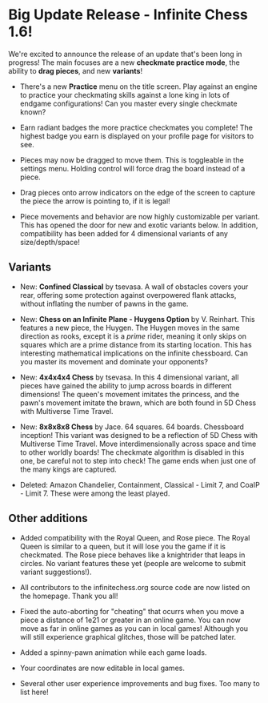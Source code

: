 # Big Update Release - Infinite Chess 1.6!

We're excited to announce the release of an update that's been long in progress! The main focuses are a new **checkmate practice mode**, the ability to **drag pieces**, and new **variants**!

* There's a new **Practice** menu on the title screen. Play against an engine to practice your checkmating skills against a lone king in lots of endgame configurations! Can you master every single checkmate known?

* Earn radiant badges the more practice checkmates you complete! The highest badge you earn is displayed on your profile page for visitors to see.

* Pieces may now be dragged to move them. This is toggleable in the settings menu. Holding control will force drag the board instead of a piece.

* Drag pieces onto arrow indicators on the edge of the screen to capture the piece the arrow is pointing to, if it is legal!

* Piece movements and behavior are now highly customizable per variant. This has opened the door for new and exotic variants below. In addition, compatibility has been added for 4 dimensional variants of any size/depth/space!

## Variants

* New: **Confined Classical** by tsevasa. A wall of obstacles covers your rear, offering some protection against overpowered flank attacks, without inflating the number of pawns in the game.

* New: **Chess on an Infinite Plane - Huygens Option** by V. Reinhart. This features a new piece, the Huygen. The Huygen moves in the same direction as rooks, except it is a *prime* rider, meaning it only skips on squares which are a prime distance from its starting location. This has interesting mathematical implications on the infinite chessboard. Can you master its movement and dominate your opponents?

* New: **4x4x4x4 Chess** by tsevasa. In this 4 dimensional variant, all pieces have gained the ability to jump across boards in different dimensions! The queen's movement imitates the princess, and the pawn's movement imitate the brawn, which are both found in 5D Chess with Multiverse Time Travel.

* New: **8x8x8x8 Chess** by Jace. 64 squares. 64 boards. Chessboard inception! This variant was designed to be a reflection of 5D Chess with Multiverse Time Travel. Move interdimensionally across space and time to other worldly boards! The checkmate algorithm is disabled in this one, be careful not to step into check! The game ends when just one of the many kings are captured.

* Deleted: Amazon Chandelier, Containment, Classical - Limit 7, and CoaIP - Limit 7. These were among the least played.

## Other additions

* Added compatibility with the Royal Queen, and Rose piece. The Royal Queen is similar to a queen, but it will lose you the game if it is checkmated. The Rose piece behaves like a knightrider that leaps in circles. No variant features these yet (people are welcome to submit variant suggestions!).

* All contributors to the infinitechess.org source code are now listed on the homepage. Thank you all!

* Fixed the auto-aborting for "cheating" that ocurrs when you move a piece a distance of 1e21 or greater in an online game. You can now move as far in online games as you can in local games! Although you will still experience graphical glitches, those will be patched later.

* Added a spinny-pawn animation while each game loads.

* Your coordinates are now editable in local games.

* Several other user experience improvements and bug fixes. Too many to list here!